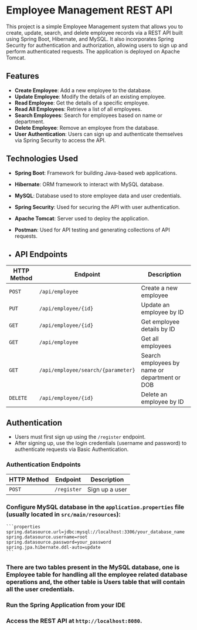 # Employee Management REST API

This project is a simple Employee Management system that allows you to create, update, search, and delete employee records via a REST API built using Spring Boot, Hibernate, and MySQL. It also incorporates Spring Security for authentication and authorization, allowing users to sign up and perform authenticated requests. The application is deployed on Apache Tomcat.

## Features

- **Create Employee**: Add a new employee to the database.
- **Update Employee**: Modify the details of an existing employee.
- **Read Employee**: Get the details of a specific employee.
- **Read All Employees**: Retrieve a list of all employees.
- **Search Employees**: Search for employees based on name or department.
- **Delete Employee**: Remove an employee from the database.
- **User Authentication**: Users can sign up and authenticate themselves via Spring Security to access the API.

## Technologies Used

- **Spring Boot**: Framework for building Java-based web applications.
- **Hibernate**: ORM framework to interact with MySQL database.
- **MySQL**: Database used to store employee data and user credentials.
- **Spring Security**: Used for securing the API with user authentication.
- **Apache Tomcat**: Server used to deploy the application.
- **Postman**: Used for API testing and generating collections of API requests.

- ## API Endpoints

| HTTP Method | Endpoint               | Description                     |
|-------------|------------------------|---------------------------------|
| `POST`      | `/api/employee`        | Create a new employee           |
| `PUT`       | `/api/employee/{id}`   | Update an employee by ID        |
| `GET`       | `/api/employee/{id}`   | Get employee details by ID      |
| `GET`       | `/api/employee`        | Get all employees               |
| `GET`       | `/api/employee/search/{parameter}` | Search employees by name or department or DOB |
| `DELETE`    | `/api/employee/{id}`   | Delete an employee by ID        |

## Authentication

- Users must first sign up using the `/register` endpoint.
- After signing up, use the login credentials (username and password) to authenticate requests via Basic Authentication.

### Authentication Endpoints

| HTTP Method | Endpoint   | Description     |
|-------------|------------|-----------------|
| `POST`      | `/register`  | Sign up a user  |

### Configure MySQL database in the `application.properties` file (usually located in `src/main/resources`):

    ```properties
    spring.datasource.url=jdbc:mysql://localhost:3306/your_database_name
    spring.datasource.username=root
    spring.datasource.password=your_password
    spring.jpa.hibernate.ddl-auto=update
    ```
### There are two tables present in the MySQL database, one is Employee table for handling all the employee related database operations and, the other table is Users table that will contain all the user credentials.

### Run the Spring Application from your IDE 

### Access the REST API at `http://localhost:8080`.
